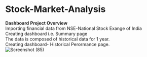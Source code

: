 # Stock-Market-Analysis
**Dashboard**
**Project Overview** <br>
Importing financial data from NSE-National Stock Exange of India <br>
Creating dashboard i.e. Summary page <br>
The data is composed of historical data for 1 year. <br>
Creating dashboard- Historical Perormance page. <br>
![Screenshot (85)](https://github.com/user-attachments/assets/2739c708-9f45-4ca2-8e13-84a109a170c8)

